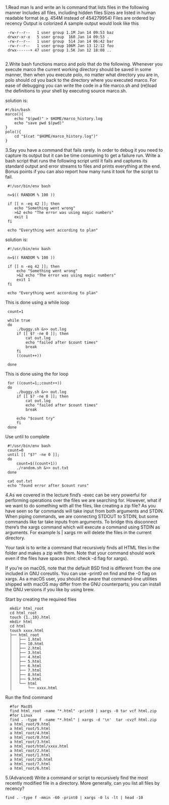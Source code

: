 1.Read man ls and write an ls command that lists files in the following manner
Includes all files, including hidden files
Sizes are listed in human readable format (e.g. 454M instead of 454279954)
Files are ordered by recency
Output is colorized
A sample output would look like this
```
 -rw-r--r--   1 user group 1.1M Jan 14 09:53 baz
 drwxr-xr-x   5 user group  160 Jan 14 09:53 .
 -rw-r--r--   1 user group  514 Jan 14 06:42 bar
 -rw-r--r--   1 user group 106M Jan 13 12:12 foo
 drwx------+ 47 user group 1.5K Jan 12 18:08 ..
 ```
 ```shell
 
 ```
2.Write bash functions marco and polo that do the following. Whenever you execute marco the current working directory should be saved in some manner, then when you execute polo, no matter what directory you are in, polo should cd you back to the directory where you executed marco. For ease of debugging you can write the code in a file marco.sh and (re)load the definitions to your shell by executing source marco.sh.

 solution is:
 ```shell
 #!/bin/bash
 marco(){
     echo "$(pwd)" > $HOME/marco_history.log
     echo "save pwd $(pwd)"
 }
 polo(){
     cd "$(cat "$HOME/marco_history.log")"
 }
```

3.Say you have a command that fails rarely. In order to debug it you need to capture its output but it can be time consuming to get a failure run. Write a bash script that runs the following script until it fails and captures its standard output and error streams to files and prints everything at the end. Bonus points if you can also report how many runs it took for the script to fail.
```
 #!/usr/bin/env bash

 n=$(( RANDOM % 100 ))

 if [[ n -eq 42 ]]; then
    echo "Something went wrong"
    >&2 echo "The error was using magic numbers"
    exit 1
 fi

 echo "Everything went according to plan"
 ```
solution is:
```shell
 #!/usr/bin/env bash

 n=$(( RANDOM % 100 ))

 if [[ n -eq 42 ]]; then
     echo "Something went wrong"
     >&2 echo "The error was using magic numbers"
     exit 1
 fi

 echo "Everything went according to plan"
```
This is done using a while loop
```shell
 count=1

 while true
 do
     ./buggy.sh &>> out.log
     if [[ $? -ne 0 ]]; then
         cat out.log
         echo "failed after $count times"
         break
     fi
     ((count++))

 done
```
This is done using the for loop
```shell
 for ((count=1;;count++))
 do
     ./buggy.sh &>> out.log
     if [[ $? -ne 0 ]]; then
         cat out.log
         echo "failed after $count times"
         break

     echo "$count try"
     fi
 done
```
Use until to complete
```shell
 #!/usr/bin/env bash
 count=0
 until [[ "$?" -ne 0 ]];
 do
     count=$((count+1))
     ./random.sh &>> out.txt
 done

 cat out.txt
 echo "found error after $count runs"
```
4.As we covered in the lecture find’s -exec can be very powerful for performing operations over the files we are searching for. However, what if we want to do something with all the files, like creating a zip file? As you have seen so far commands will take input from both arguments and STDIN. When piping commands, we are connecting STDOUT to STDIN, but some commands like tar take inputs from arguments. To bridge this disconnect there’s the xargs command which will execute a command using STDIN as arguments. For example ls | xargs rm will delete the files in the current directory.

Your task is to write a command that recursively finds all HTML files in the folder and makes a zip with them. Note that your command should work even if the files have spaces (hint: check -d flag for xargs).

If you’re on macOS, note that the default BSD find is different from the one included in GNU coreutils. You can use -print0 on find and the -0 flag on xargs. As a macOS user, you should be aware that command-line utilities shipped with macOS may differ from the GNU counterparts; you can install the GNU versions if you like by using brew.

Start by creating the required files
```shell
  mkdir html_root
  cd html_root
  touch {1..10}.html
  mkdir html
  cd html
  touch xxxx.html
  ├── html_root
  │   ├── 1.html
  │   ├── 10.html
  │   ├── 2.html
  │   ├── 3.html
  │   ├── 4.html
  │   ├── 5.html
  │   ├── 6.html
  │   ├── 7.html
  │   ├── 8.html
  │   ├── 9.html
  │   └── html
  │       └── xxxx.html
  ```
Run the find command
```shell
  #for MacOS
  find html_root -name "*.html" -print0 | xargs -0 tar vcf html.zip
  #for Linux
  find . -type f -name "*.html" | xargs -d '\n'  tar -cvzf html.zip
  a html_root/9.html
  a html_root/5.html
  a html_root/4.html
  a html_root/8.html
  a html_root/3.html
  a html_root/html/xxxx.html
  a html_root/2.html
  a html_root/1.html
  a html_root/10.html
  a html_root/7.html
  a html_root/6.html
```
5.(Advanced) Write a command or script to recursively find the most recently modified file in a directory. More generally, can you list all files by recency?
```shell
find . -type f -mmin -60 -print0 | xargs -0 ls -lt | head -10
```
